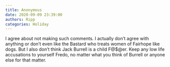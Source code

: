 ```yaml
---
title: Anonymous
date: 2020-09-09 23:39:00
authors: Ripp
categories: Holiday
---
```


 I agree about not making such comments. I actually don’t agree with anything or don’t even like the Bastard who treats women of Fairhope like dogs. But I also don’t think Jack  Burrell is a child F@$@er.  Keep any  low life accusations to yourself Fredo, no matter what you think of Burrell or anyone else for that matter.